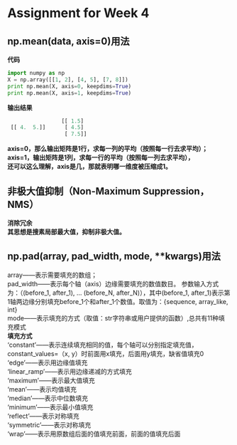 # Assignment for Week 4
## np.mean(data, axis=0)用法
**代码**
```python
import numpy as np
X = np.array([[1, 2], [4, 5], [7, 8]])
print np.mean(X, axis=0, keepdims=True)
print np.mean(X, axis=1, keepdims=True)
```
**输出结果**
```python
                 [[ 1.5]
 [[ 4.  5.]]      [ 4.5]    
                  [ 7.5]]
```
**axis=0，那么输出矩阵是1行，求每一列的平均（按照每一行去求平均）；**  
**axis=1，输出矩阵是1列，求每一行的平均（按照每一列去求平均），**  
**还可以这么理解，axis是几，那就表明哪一维度被压缩成1。**  

## 非极大值抑制（Non-Maximum Suppression，NMS）
**消除冗余**  
**其思想是搜素局部最大值，抑制非极大值。**  

## np.pad(array, pad_width, mode, **kwargs)用法
array——表示需要填充的数组；  
pad_width——表示每个轴（axis）边缘需要填充的数值数目。
参数输入方式为：（(before_1, after_1), … (before_N, after_N)），其中(before_1, after_1)表示第1轴两边缘分别填充before_1个和after_1个数值。取值为：{sequence, array_like, int}  
mode——表示填充的方式（取值：str字符串或用户提供的函数）,总共有11种填充模式    
**填充方式**  
‘constant’——表示连续填充相同的值，每个轴可以分别指定填充值，constant_values=（x, y）时前面用x填充，后面用y填充，缺省值填充0  
‘edge’——表示用边缘值填充  
‘linear_ramp’——表示用边缘递减的方式填充  
‘maximum’——表示最大值填充  
‘mean’——表示均值填充  
‘median’——表示中位数填充  
‘minimum’——表示最小值填充  
‘reflect’——表示对称填充  
‘symmetric’——表示对称填充  
‘wrap’——表示用原数组后面的值填充前面，前面的值填充后面  


